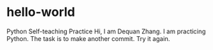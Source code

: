 # hello-world
Python Self-teaching Practice
Hi, I am Dequan Zhang.
I am practicing Python.
The task is to make another commit.
Try it again.
